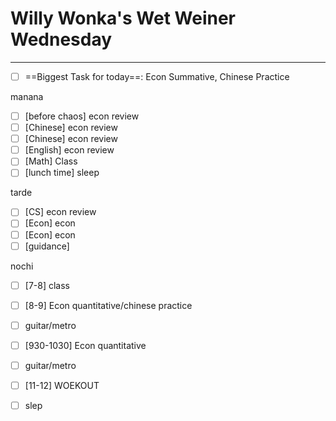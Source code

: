 # Willy Wonka's Wet Weiner Wednesday
---
- [ ] ==Biggest Task for today==: Econ Summative, Chinese Practice

manana
- [ ] [before chaos] econ review
- [ ] [Chinese] econ review
- [ ] [Chinese] econ review
- [ ] [English] econ review
- [ ] [Math] Class
- [ ] [lunch time] sleep

tarde
- [ ] [CS] econ review
- [ ] [Econ] econ
- [ ] [Econ] econ
- [ ] [guidance] 

nochi
- [ ] [7-8] class
- [ ] [8-9] Econ quantitative/chinese practice
- [ ] guitar/metro
- [ ] [930-1030] Econ quantitative
- [ ] guitar/metro
- [ ] [11-12] WOEKOUT
- [ ] slep


